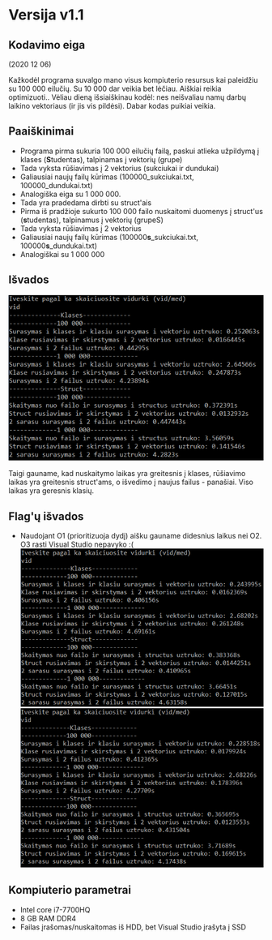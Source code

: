 # Versija v1.1
## Kodavimo eiga
(2020 12 06)

Kažkodėl programa suvalgo mano visus kompiuterio resursus kai paleidžiu su 100 000 eilučių. Su 10 000 dar veikia bet lėčiau. Aiškiai reikia optimizuoti..
Vėliau dieną išsiaiškinau kodėl: nes neišvaliau namų darbų laikino vektoriaus (ir jis vis pildėsi). Dabar kodas puikiai veikia.

## Paaiškinimai
* Programa pirma sukuria 100 000 eilučių failą, paskui atlieka užpildymą į klases (**S**tudentas), talpinamas į vektorių (grupe)
* Tada vyksta rūšiavimas į 2 vektorius (sukciukai ir dundukai)
* Galiausiai naujų failų kūrimas (100000_sukciukai.txt, 100000_dundukai.txt)
* Analogiška eiga su 1 000 000.
* Tada yra pradedama dirbti su struct'ais
* Pirma iš pradžioje sukurto 100 000 failo nuskaitomi duomenys į struct'us (**s**tudentas), talpinamus į vektorių (grupeS)
* Tada vyksta rūšiavimas į 2 vektorius
* Galiausiai naujų failų kūrimas (100000**s**_sukciukai.txt, 100000**s**_dundukai.txt)
* Analogiškai su 1 000 000

## Išvados
![laikai](https://github.com/iLoveCepelinai/Objektinis_2dalis/blob/v_1.1/1.1pav/structVSclass.png)

Taigi gauname, kad nuskaitymo laikas yra greitesnis į klases, rūšiavimo laikas yra greitesnis struct'ams, o išvedimo į naujus failus - panašiai. Viso laikas yra geresnis klasių.

## Flag'ų išvados
* Naudojant O1 (prioritizuoja dydį) aišku gauname didesnius laikus nei O2. O3 rasti Visual Studio nepavyko :(
![laikai O1](https://github.com/iLoveCepelinai/Objektinis_2dalis/blob/v_1.1/1.1pav/structVSclass(O1).png)
![laikai O2](https://github.com/iLoveCepelinai/Objektinis_2dalis/blob/v_1.1/1.1pav/structVSclass(O2).png)

## Kompiuterio parametrai
* Intel core i7-7700HQ
* 8 GB RAM DDR4
* Failas įrašomas/nuskaitomas iš HDD, bet Visual Studio įrašyta į SSD

